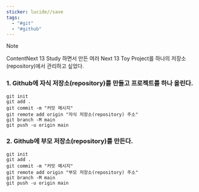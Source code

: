 ```yaml
---
sticker: lucide//save
tags:
  - "#git"
  - "#github"
---
```

> [!NOTE]
> ContentNext 13 Study 하면서 만든 여러 Next 13 Toy Project를 하나의 저장소(repository)에서 관리하고 싶었다.

### 1. Github에 자식 저장소(repository)를 만들고 프로젝트를 하나 올린다.

```shell
git init
git add .
git commit -m "커밋 메시지"
git remote add origin "자식 저장소(repository) 주소"
git branch -M main
git push -u origin main
```

### 2. Github에 부모 저장소(repository)를 만든다.

```shell
git init
git add .
git commit -m "커밋 메시지"
git remote add origin "부모 저장소(repository) 주소"
git branch -M main
git push -u origin main
